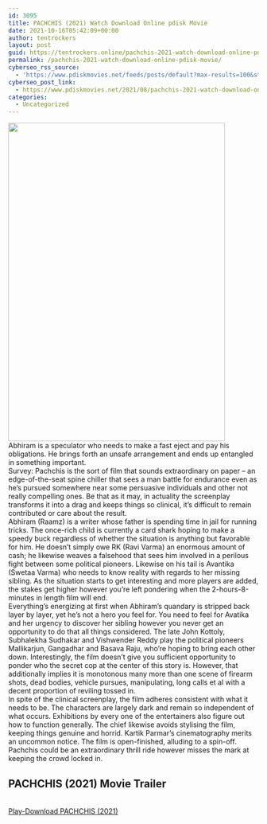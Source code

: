 ```yaml
---
id: 3095
title: PACHCHIS (2021) Watch Download Online pdisk Movie
date: 2021-10-16T05:42:09+00:00
author: tentrockers
layout: post
guid: https://tentrockers.online/pachchis-2021-watch-download-online-pdisk-movie/
permalink: /pachchis-2021-watch-download-online-pdisk-movie/
cyberseo_rss_source:
  - 'https://www.pdiskmovies.net/feeds/posts/default?max-results=100&start-index=901'
cyberseo_post_link:
  - https://www.pdiskmovies.net/2021/08/pachchis-2021-watch-download-online.html
categories:
  - Uncategorized
---
```

<div class="separator">
  <a href="https://1.bp.blogspot.com/-0gi1oi4vH_g/YR_sEE5Lf4I/AAAAAAAAATQ/ILPtbtBfpTYZN4Ez7OqZ6-o__1FipWG8wCLcBGAsYHQ/s1073/PACHCHIS%2B%25282021%2529%2BWatch%2BDownload%2BOnline%2Bpdisk%2BMovie.jpg" imageanchor="1"><img loading="lazy" border="0" data-original-height="1073" data-original-width="732" height="640" src="https://1.bp.blogspot.com/-0gi1oi4vH_g/YR_sEE5Lf4I/AAAAAAAAATQ/ILPtbtBfpTYZN4Ez7OqZ6-o__1FipWG8wCLcBGAsYHQ/w436-h640/PACHCHIS%2B%25282021%2529%2BWatch%2BDownload%2BOnline%2Bpdisk%2BMovie.jpg" width="436" /></a>
</div>

<div>
  <div>
    <span>Abhiram is a speculator who needs to make a fast eject and pay his obligations. He brings forth an unsafe arrangement and ends up entangled in something important.&nbsp;</span>
  </div>
  
  <div>
    <span>Survey: Pachchis is the sort of film that sounds extraordinary on paper – an edge-of-the-seat spine chiller that sees a man battle for endurance even as he&#8217;s pursued somewhere near some persuasive individuals and other not really compelling ones. Be that as it may, in actuality the screenplay transforms it into a drag and keeps things so clinical, it&#8217;s difficult to remain contributed or care about the result.&nbsp;</span>
  </div>
  
  <div>
    <span>Abhiram (Raamz) is a writer whose father is spending time in jail for running tricks. The once-rich child is currently a card shark hoping to make a speedy buck regardless of whether the situation is anything but favorable for him. He doesn&#8217;t simply owe RK (Ravi Varma) an enormous amount of cash; he likewise weaves a falsehood that sees him involved in a perilous fight between some political pioneers. Likewise on his tail is Avantika (Swetaa Varma) who needs to know reality with regards to her missing sibling. As the situation starts to get interesting and more players are added, the stakes get higher however you&#8217;re left pondering when the 2-hours-8-minutes in length film will end.&nbsp;</span>
  </div>
  
  <div>
    <span>Everything&#8217;s energizing at first when Abhiram&#8217;s quandary is stripped back layer by layer, yet he&#8217;s not a hero you feel for. You need to feel for Avatika and her urgency to discover her sibling however you never get an opportunity to do that all things considered. The late John Kottoly, Subhalekha Sudhakar and Vishwender Reddy play the political pioneers Mallikarjun, Gangadhar and Basava Raju, who&#8217;re hoping to bring each other down. Interestingly, the film doesn&#8217;t give you sufficient opportunity to ponder who the secret cop at the center of this story is. However, that additionally implies it is monotonous many more than one scene of firearm shots, dead bodies, vehicle pursues, manipulating, long calls et al with a decent proportion of reviling tossed in.&nbsp;</span>
  </div>
  
  <div>
    <span>In spite of the clinical screenplay, the film adheres consistent with what it needs to be. The characters are largely dark and remain so independent of what occurs. Exhibitions by every one of the entertainers also figure out how to function generally. The chief likewise avoids stylising the film, keeping things genuine and horrid. Kartik Parmar&#8217;s cinematography merits an uncommon notice. The film is open-finished, alluding to a spin-off. Pachchis could be an extraordinary thrill ride however misses the mark at keeping the crowd locked in.</span>
  </div>
</div>

<div>
  <h2>
    <span>PACHCHIS (2021) Movie Trailer</span>
  </h2>
</div>

  
<a href="https://kofilink.com/1/bnYyaXY5MDA1dTJr?dn=1" onclick="window.open('https://kofilink.com/1/bnYyaXY5MDA1dTJr?dn=1','popup','width=600,height=600'); return false;" target="popup" rel="noopener"><br /> Play-Download PACHCHIS (2021)<br /> </a>